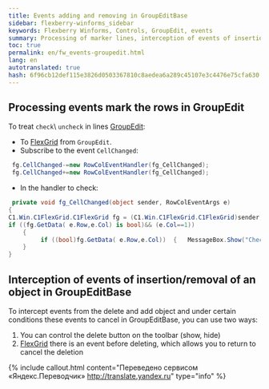 ```yaml
--- 
title: Events adding and removing in GroupEditBase 
sidebar: flexberry-winforms_sidebar 
keywords: Flexberry Winforms, Controls, GroupEdit, events 
summary: Processing of marker lines, interception of events of insertion and deletion of rows 
toc: true 
permalink: en/fw_events-groupedit.html 
lang: en 
autotranslated: true 
hash: 6f96cb12def115e3826d0503367810c8aedea6a289c45107e3c4476e75cfa630 
--- 
```


## Processing events mark the rows in GroupEdit 

To treat `check`\ `uncheck` in lines [GroupEdit](fw_group-edit.html): 

* To [FlexGrid](fw_flex-grid.html) from `GroupEdit`. 
* Subscribe to the event `CellChanged`: 

```csharp
 fg.CellChanged-=new RowColEventHandler(fg_CellChanged); 
 fg.CellChanged+=new RowColEventHandler(fg_CellChanged); 
``` 

* In the handler to check: 

```csharp
 private void fg_CellChanged(object sender, RowColEventArgs e)
{ 
C1.Win.C1FlexGrid.C1FlexGrid fg = (C1.Win.C1FlexGrid.C1FlexGrid)sender; 
if ((fg.GetData( e.Row,e.Col) is bool)&& (e.Col==1)) 
    { 
         if ((bool)fg.GetData( e.Row,e.Col))  {   MessageBox.Show("Checked!");    }  else   {   MessageBox.Show("UnChecked!");    } 
    }
}
``` 

## Interception of events of insertion/removal of an object in GroupEditBase 

To intercept events from the delete and add object and under certain conditions these events to cancel in GroupEditBase, you can use two ways: 

1. You can control the delete button on the toolbar (show, hide) 
2. [FlexGrid](fw_flex-grid.html) there is an event before deleting, which allows you to return to cancel the deletion 



{% include callout.html content="Переведено сервисом «Яндекс.Переводчик» <http://translate.yandex.ru>" type="info" %}
